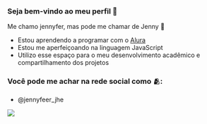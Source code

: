 ### Seja bem-vindo ao meu perfil 🌠

Me chamo jennyfer, mas pode me chamar de Jenny 🫶

- Estou aprendendo a programar com o [Alura](https://www.alura.com.br)
- Estou me aperfeiçoando na linguagem JavaScript
- Utilizo esse espaço para o meu desenvolvimento acadêmico e compartilhamento dos projetos

### Você pode me achar na rede social como 🫂:

- @jennyfeer_jhe 



![](https://media1.tenor.com/m/oQRVcATKpBYAAAAC/happy-dance-happy-baby.gif)
